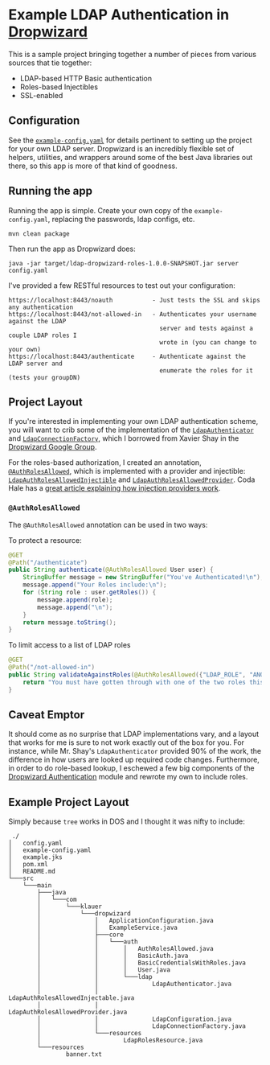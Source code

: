 Example LDAP Authentication in [Dropwizard][dw]
=========================================

This is a sample project bringing together a number of pieces from various
sources that tie together:


- LDAP-based HTTP Basic authentication
- Roles-based Injectibles
- SSL-enabled


Configuration
-------------
See the [`example-config.yaml`](https://github.com/klauern/ldap-dropwizard-roles/blob/master/example-config.yaml) for details pertinent to setting up the project for
your own LDAP server.  Dropwizard is an incredibly flexible set of helpers,
utilities, and wrappers around some of the best Java libraries out there, so
this app is more of that kind of goodness.

Running the app
---------------
Running the app is simple.  Create your own copy of the `example-config.yaml`, replacing the
passwords, ldap configs, etc.

    mvn clean package

Then run the app as Dropwizard does:

    java -jar target/ldap-dropwizard-roles-1.0.0-SNAPSHOT.jar server config.yaml

I've provided a few RESTful resources to test out your configuration:

    https://localhost:8443/noauth           - Just tests the SSL and skips any authentication
    https://localhost:8443/not-allowed-in   - Authenticates your username against the LDAP
                                              server and tests against a couple LDAP roles I 
                                              wrote in (you can change to your own)
    https://localhost:8443/authenticate     - Authenticate against the LDAP server and
                                              enumerate the roles for it (tests your groupDN)

Project Layout
--------------
If you're interested in implementing your own LDAP authentication scheme,
you will want to crib some of the implementation of the [`LdapAuthenticator`](https://github.com/klauern/ldap-dropwizard-roles/blob/master/src/main/java/com/klauer/dropwizard/core/auth/ldap/LdapAuthenticator.java) and
[`LdapConnectionFactory`](https://github.com/klauern/ldap-dropwizard-roles/blob/master/src/main/java/com/klauer/dropwizard/core/auth/ldap/LdapConnectionFactory.java), which I borrowed from Xavier Shay in the [Dropwizard
Google Group](https://groups.google.com/d/msg/dropwizard-user/JTHdtIrwXGc/QXIdUgLoD90J).

For the roles-based authorization, I created an annotation, [`@AuthRolesAllowed`](https://github.com/klauern/ldap-dropwizard-roles/blob/master/src/main/java/com/klauer/dropwizard/core/auth/AuthRolesAllowed.java),
which is implemented with a provider and injectible: [`LdapAuthRolesAllowedInjectible`](https://github.com/klauern/ldap-dropwizard-roles/blob/master/src/main/java/com/klauer/dropwizard/core/auth/ldap/LdapAuthRolesAllowedInjectable.java)
and [`LdapAuthRolesAllowedProvider`](https://github.com/klauern/ldap-dropwizard-roles/blob/master/src/main/java/com/klauer/dropwizard/core/auth/ldap/LdapAuthRolesAllowedProvider.java).  Coda Hale has a [great article explaining
how injection providers work](http://codahale.com/what-makes-jersey-interesting-injection-providers/).

### `@AuthRolesAllowed`
The `@AuthRolesAllowed` annotation can be used in two ways:

To protect a resource:

```java
@GET
@Path("/authenticate")
public String authenticate(@AuthRolesAllowed User user) {
    StringBuffer message = new StringBuffer("You've Authenticated!\n");
    message.append("Your Roles include:\n");
    for (String role : user.getRoles()) {
        message.append(role);
        message.append("\n");
    }
    return message.toString();
}
```

To limit access to a list of LDAP roles

```java
@GET
@Path("/not-allowed-in")
public String validateAgainstRoles(@AuthRolesAllowed({"LDAP_ROLE", "ANOTHER_ROLE"}) User user) {
    return "You must have gotten through with one of the two roles this app required here.  Congratulations";
}
```


Caveat Emptor
---------------
It should come as no surprise that LDAP implementations vary, and a layout that works for me is sure to not work exactly out of the box for you.  For instance, while Mr. Shay's `LdapAuthenticator` provided 90% of the work, the difference in how users are looked up required code changes.  Furthermore, in order to do role-based lookup, I eschewed a few big components of the [Dropwizard Authentication](http://dropwizard.codahale.com/manual/auth/) module and rewrote my own to include roles.


Example Project Layout
-------------------------
Simply because `tree` works in DOS and I thought it was nifty to include:

     ./
    │   config.yaml
    │   example-config.yaml
    │   example.jks
    │   pom.xml
    │   README.md
    └───src
        └───main
            ├───java
            │   └───com
            │       └───klauer
            │           └───dropwizard
            │               │   ApplicationConfiguration.java
            │               │   ExampleService.java
            │               ├───core
            │               │   └───auth
            │               │       │   AuthRolesAllowed.java
            │               │       │   BasicAuth.java
            │               │       │   BasicCredentialsWithRoles.java
            │               │       │   User.java
            │               │       └───ldap
            │               │               LdapAuthenticator.java
            │               │               LdapAuthRolesAllowedInjectable.java
            │               │               LdapAuthRolesAllowedProvider.java
            │               │               LdapConfiguration.java
            │               │               LdapConnectionFactory.java
            │               └───resources
            │                       LdapRolesResource.java
            └───resources
                    banner.txt
    


[dw]: http://dropwizard.codahale.com
